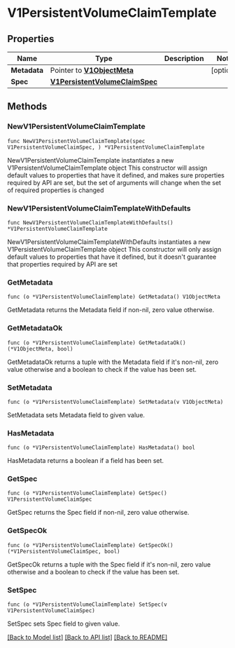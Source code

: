 # V1PersistentVolumeClaimTemplate

## Properties

Name | Type | Description | Notes
------------ | ------------- | ------------- | -------------
**Metadata** | Pointer to [**V1ObjectMeta**](V1ObjectMeta.md) |  | [optional] 
**Spec** | [**V1PersistentVolumeClaimSpec**](V1PersistentVolumeClaimSpec.md) |  | 

## Methods

### NewV1PersistentVolumeClaimTemplate

`func NewV1PersistentVolumeClaimTemplate(spec V1PersistentVolumeClaimSpec, ) *V1PersistentVolumeClaimTemplate`

NewV1PersistentVolumeClaimTemplate instantiates a new V1PersistentVolumeClaimTemplate object
This constructor will assign default values to properties that have it defined,
and makes sure properties required by API are set, but the set of arguments
will change when the set of required properties is changed

### NewV1PersistentVolumeClaimTemplateWithDefaults

`func NewV1PersistentVolumeClaimTemplateWithDefaults() *V1PersistentVolumeClaimTemplate`

NewV1PersistentVolumeClaimTemplateWithDefaults instantiates a new V1PersistentVolumeClaimTemplate object
This constructor will only assign default values to properties that have it defined,
but it doesn't guarantee that properties required by API are set

### GetMetadata

`func (o *V1PersistentVolumeClaimTemplate) GetMetadata() V1ObjectMeta`

GetMetadata returns the Metadata field if non-nil, zero value otherwise.

### GetMetadataOk

`func (o *V1PersistentVolumeClaimTemplate) GetMetadataOk() (*V1ObjectMeta, bool)`

GetMetadataOk returns a tuple with the Metadata field if it's non-nil, zero value otherwise
and a boolean to check if the value has been set.

### SetMetadata

`func (o *V1PersistentVolumeClaimTemplate) SetMetadata(v V1ObjectMeta)`

SetMetadata sets Metadata field to given value.

### HasMetadata

`func (o *V1PersistentVolumeClaimTemplate) HasMetadata() bool`

HasMetadata returns a boolean if a field has been set.

### GetSpec

`func (o *V1PersistentVolumeClaimTemplate) GetSpec() V1PersistentVolumeClaimSpec`

GetSpec returns the Spec field if non-nil, zero value otherwise.

### GetSpecOk

`func (o *V1PersistentVolumeClaimTemplate) GetSpecOk() (*V1PersistentVolumeClaimSpec, bool)`

GetSpecOk returns a tuple with the Spec field if it's non-nil, zero value otherwise
and a boolean to check if the value has been set.

### SetSpec

`func (o *V1PersistentVolumeClaimTemplate) SetSpec(v V1PersistentVolumeClaimSpec)`

SetSpec sets Spec field to given value.



[[Back to Model list]](../README.md#documentation-for-models) [[Back to API list]](../README.md#documentation-for-api-endpoints) [[Back to README]](../README.md)


